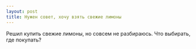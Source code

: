 ```yaml
---
layout: post 
title: Нужен совет, хочу взять свежие лимоны 
--- 
```

Решил купить свежие лимоны, но совсем не разбираюсь. Что выбирать, где покупать?